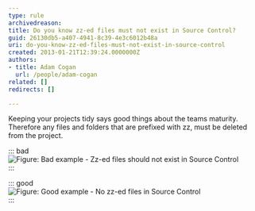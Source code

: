 ```yaml
---
type: rule
archivedreason: 
title: Do you know zz-ed files must not exist in Source Control?
guid: 26130db5-a407-4941-8c39-4e3c6012b48a
uri: do-you-know-zz-ed-files-must-not-exist-in-source-control
created: 2013-01-21T12:39:24.0000000Z
authors:
- title: Adam Cogan
  url: /people/adam-cogan
related: []
redirects: []

---
```


Keeping your projects tidy says good things about the teams maturity. Therefore any files and folders that are prefixed with zz, must be deleted from the project.

<!--endintro-->


::: bad  
![Figure: Bad example - Zz-ed files should not exist in Source Control](zzed-bad.jpg)  
:::


::: good  
![Figure: Good example - No zz-ed files in Source Control](zzed-good.jpg)  
:::
